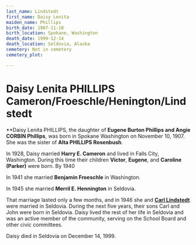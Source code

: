 ```yaml
---
last_name: Lindstedt
first_name: Daisy Lenita
maiden_name: Phillips
birth_date: 1907-11-10
birth_location: Spokane, Washington
death_date: 1999-12-14
death_location: Seldovia, Alaska
cemetery: Not in cemetery
cemetery_plot: 

---
```

# Daisy Lenita PHILLIPS Cameron/Froeschle/Henington/Lindstedt 

**Daisy Lenita PHILLIPS, the daughter of **Eugene Burton Phillips and Angie CORBIN Phillips**, was born in Spokane Washington on November 10, 1907. She was the sister of **Alta PHILLIPS Rosenbush**.

In 1928, Daisy married **Harry E. Cameron** and lived in Falls City, Washington. During this time their children **Victor**, **Eugene**, and **Caroline (Parker)** were born. By 1940 

In 1941 she married **Benjamin Froeschle** in Washington. 

In 1945 she married **Merril E. Hennington** in Seldovia.  

That marriage lasted only a few months, and in 1946 she and [**Carl Lindstedt**](./Lindstedt_Carl_Gosta_Sr.md) were married in Seldovia. During the next five years, their sons Carl and John were born in Seldovia. Daisy lived the rest of her life in Seldovia and was an active member of the community, serving on the School Board and other civic committees.

Daisy died in Seldovia on December 14, 1999.


